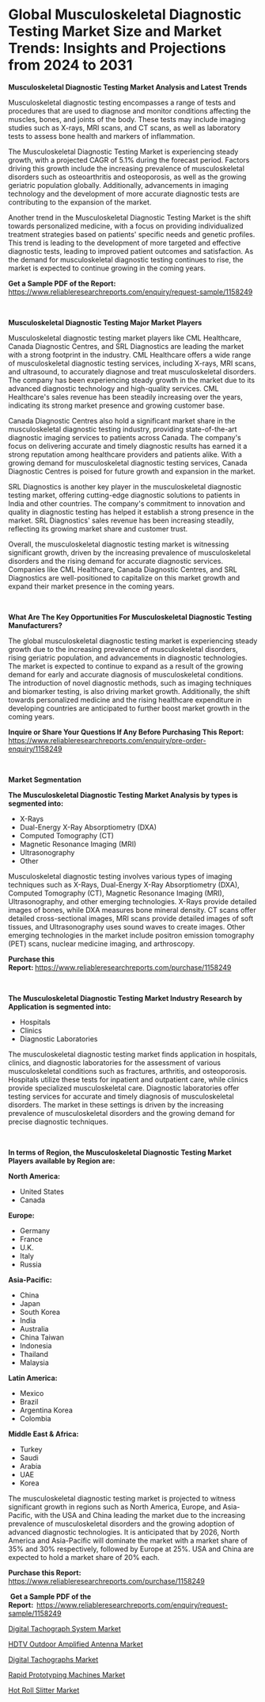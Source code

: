 <p><h1>Global Musculoskeletal Diagnostic Testing Market Size and Market Trends: Insights and Projections from 2024 to 2031</h1></p><p><strong>Musculoskeletal Diagnostic Testing Market Analysis and Latest Trends</strong></p>
<p><p>Musculoskeletal diagnostic testing encompasses a range of tests and procedures that are used to diagnose and monitor conditions affecting the muscles, bones, and joints of the body. These tests may include imaging studies such as X-rays, MRI scans, and CT scans, as well as laboratory tests to assess bone health and markers of inflammation.</p><p>The Musculoskeletal Diagnostic Testing Market is experiencing steady growth, with a projected CAGR of 5.1% during the forecast period. Factors driving this growth include the increasing prevalence of musculoskeletal disorders such as osteoarthritis and osteoporosis, as well as the growing geriatric population globally. Additionally, advancements in imaging technology and the development of more accurate diagnostic tests are contributing to the expansion of the market.</p><p>Another trend in the Musculoskeletal Diagnostic Testing Market is the shift towards personalized medicine, with a focus on providing individualized treatment strategies based on patients' specific needs and genetic profiles. This trend is leading to the development of more targeted and effective diagnostic tests, leading to improved patient outcomes and satisfaction. As the demand for musculoskeletal diagnostic testing continues to rise, the market is expected to continue growing in the coming years.</p></p>
<p><strong>Get a Sample PDF of the Report:&nbsp;</strong> <a href="https://www.reliableresearchreports.com/enquiry/request-sample/1158249">https://www.reliableresearchreports.com/enquiry/request-sample/1158249</a></p>
<p>&nbsp;</p>
<p><strong>Musculoskeletal Diagnostic Testing Major Market Players</strong></p>
<p><p>Musculoskeletal diagnostic testing market players like CML Healthcare, Canada Diagnostic Centres, and SRL Diagnostics are leading the market with a strong footprint in the industry. CML Healthcare offers a wide range of musculoskeletal diagnostic testing services, including X-rays, MRI scans, and ultrasound, to accurately diagnose and treat musculoskeletal disorders. The company has been experiencing steady growth in the market due to its advanced diagnostic technology and high-quality services. CML Healthcare's sales revenue has been steadily increasing over the years, indicating its strong market presence and growing customer base.</p><p>Canada Diagnostic Centres also hold a significant market share in the musculoskeletal diagnostic testing industry, providing state-of-the-art diagnostic imaging services to patients across Canada. The company's focus on delivering accurate and timely diagnostic results has earned it a strong reputation among healthcare providers and patients alike. With a growing demand for musculoskeletal diagnostic testing services, Canada Diagnostic Centres is poised for future growth and expansion in the market.</p><p>SRL Diagnostics is another key player in the musculoskeletal diagnostic testing market, offering cutting-edge diagnostic solutions to patients in India and other countries. The company's commitment to innovation and quality in diagnostic testing has helped it establish a strong presence in the market. SRL Diagnostics' sales revenue has been increasing steadily, reflecting its growing market share and customer trust.</p><p>Overall, the musculoskeletal diagnostic testing market is witnessing significant growth, driven by the increasing prevalence of musculoskeletal disorders and the rising demand for accurate diagnostic services. Companies like CML Healthcare, Canada Diagnostic Centres, and SRL Diagnostics are well-positioned to capitalize on this market growth and expand their market presence in the coming years.</p></p>
<p>&nbsp;</p>
<p><strong>What Are The Key Opportunities For Musculoskeletal Diagnostic Testing Manufacturers?</strong></p>
<p><p>The global musculoskeletal diagnostic testing market is experiencing steady growth due to the increasing prevalence of musculoskeletal disorders, rising geriatric population, and advancements in diagnostic technologies. The market is expected to continue to expand as a result of the growing demand for early and accurate diagnosis of musculoskeletal conditions. The introduction of novel diagnostic methods, such as imaging techniques and biomarker testing, is also driving market growth. Additionally, the shift towards personalized medicine and the rising healthcare expenditure in developing countries are anticipated to further boost market growth in the coming years.</p></p>
<p><strong>Inquire or Share Your Questions If Any Before Purchasing This Report:</strong> <a href="https://www.reliableresearchreports.com/enquiry/pre-order-enquiry/1158249">https://www.reliableresearchreports.com/enquiry/pre-order-enquiry/1158249</a></p>
<p>&nbsp;</p>
<p><strong>Market Segmentation</strong></p>
<p><strong>The Musculoskeletal Diagnostic Testing Market Analysis by types is segmented into:</strong></p>
<p><ul><li>X-Rays</li><li>Dual-Energy X-Ray Absorptiometry (DXA)</li><li>Computed Tomography (CT)</li><li>Magnetic Resonance Imaging (MRI)</li><li>Ultrasonography</li><li>Other</li></ul></p>
<p><p>Musculoskeletal diagnostic testing involves various types of imaging techniques such as X-Rays, Dual-Energy X-Ray Absorptiometry (DXA), Computed Tomography (CT), Magnetic Resonance Imaging (MRI), Ultrasonography, and other emerging technologies. X-Rays provide detailed images of bones, while DXA measures bone mineral density. CT scans offer detailed cross-sectional images, MRI scans provide detailed images of soft tissues, and Ultrasonography uses sound waves to create images. Other emerging technologies in the market include positron emission tomography (PET) scans, nuclear medicine imaging, and arthroscopy.</p></p>
<p><strong>Purchase this Report:&nbsp;</strong><a href="https://www.reliableresearchreports.com/purchase/1158249">https://www.reliableresearchreports.com/purchase/1158249</a></p>
<p>&nbsp;</p>
<p><strong>The Musculoskeletal Diagnostic Testing Market Industry Research by Application is segmented into:</strong></p>
<p><ul><li>Hospitals</li><li>Clinics</li><li>Diagnostic Laboratories</li></ul></p>
<p><p>The musculoskeletal diagnostic testing market finds application in hospitals, clinics, and diagnostic laboratories for the assessment of various musculoskeletal conditions such as fractures, arthritis, and osteoporosis. Hospitals utilize these tests for inpatient and outpatient care, while clinics provide specialized musculoskeletal care. Diagnostic laboratories offer testing services for accurate and timely diagnosis of musculoskeletal disorders. The market in these settings is driven by the increasing prevalence of musculoskeletal disorders and the growing demand for precise diagnostic techniques.</p></p>
<p>&nbsp;</p>
<p><strong>In terms of Region, the Musculoskeletal Diagnostic Testing Market Players available by Region are:</strong></p>
<p>
    <p> <strong> North America: </strong>
        <ul>
            <li>United States</li>
            <li>Canada</li>
        </ul>
        </p> 
    <p> <strong> Europe: </strong>
        <ul>
            <li>Germany</li>
            <li>France</li>
            <li>U.K.</li>
            <li>Italy</li>
            <li>Russia</li>
        </ul>
        </p> 
    <p> <strong> Asia-Pacific: </strong>
        <ul>
            <li>China</li>
            <li>Japan</li>
            <li>South Korea</li>
            <li>India</li>
            <li>Australia</li>
            <li>China Taiwan</li>
            <li>Indonesia</li>
            <li>Thailand</li>
            <li>Malaysia</li>
        </ul>
        </p> 
    <p> <strong> Latin America: </strong>
        <ul>
            <li>Mexico</li>
            <li>Brazil</li>
            <li>Argentina Korea</li>
            <li>Colombia</li>
        </ul>
        </p> 
    <p> <strong> Middle East & Africa: </strong>
        <ul>
            <li>Turkey</li>
            <li>Saudi</li>
            <li>Arabia</li>
            <li>UAE</li>
            <li>Korea</li>
        </ul>
    </p>
    </p>
<p><p>The musculoskeletal diagnostic testing market is projected to witness significant growth in regions such as North America, Europe, and Asia-Pacific, with the USA and China leading the market due to the increasing prevalence of musculoskeletal disorders and the growing adoption of advanced diagnostic technologies. It is anticipated that by 2026, North America and Asia-Pacific will dominate the market with a market share of 35% and 30% respectively, followed by Europe at 25%. USA and China are expected to hold a market share of 20% each.</p></p>
<p><strong>Purchase this Report: </strong><a href="https://www.reliableresearchreports.com/purchase/1158249">https://www.reliableresearchreports.com/purchase/1158249</a></p>
<p>&nbsp;<strong>Get a Sample PDF of the Report:&nbsp;&nbsp;</strong><a href="https://www.reliableresearchreports.com/enquiry/request-sample/1158249">https://www.reliableresearchreports.com/enquiry/request-sample/1158249</a></p>
<p><strong></strong></p>
<p><p><a href="https://medium.com/@sk99912151/digital-tachograph-system-market-comprehensive-assessment-by-type-application-and-geography-4906bb22f7b4">Digital Tachograph System Market</a></p><p><a href="https://medium.com/@sk99912151/hdtv-outdoor-amplified-antenna-market-analysis-its-cagr-market-segmentation-and-global-industry-57c326357e2e">HDTV Outdoor Amplified Antenna Market</a></p><p><a href="https://medium.com/@sk99912151/analyzing-digital-tachographs-market-global-industry-perspective-and-forecast-2024-to-2031-de3a05516094">Digital Tachographs Market</a></p><p><a href="https://medium.com/@sk99912151/rapid-prototyping-machines-market-analysis-and-sze-forecasted-for-period-from-2024-to-2031-dcad6c1d0837">Rapid Prototyping Machines Market</a></p><p><a href="https://medium.com/@sk99912151/hot-roll-slitter-market-comprehensive-assessment-by-type-application-and-geography-864e3d8c60c9">Hot Roll Slitter Market</a></p></p>
